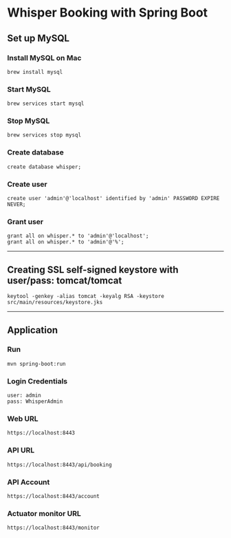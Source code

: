 # Whisper Booking with Spring Boot

## Set up MySQL
### Install MySQL on Mac
`brew install mysql`
### Start MySQL
`brew services start mysql`
### Stop MySQL
`brew services stop mysql`
### Create database
`create database whisper;`
### Create user
`create user 'admin'@'localhost' identified by 'admin' PASSWORD EXPIRE NEVER;`
### Grant user
```
grant all on whisper.* to 'admin'@'localhost';
grant all on whisper.* to 'admin'@'%';
```

---
## Creating SSL self-signed keystore with user/pass: tomcat/tomcat
`keytool -genkey -alias tomcat -keyalg RSA -keystore src/main/resources/keystore.jks`

---
## Application
### Run
`mvn spring-boot:run`
### Login Credentials
```
user: admin
pass: WhisperAdmin
```
### Web URL
`https://localhost:8443`
### API URL
`https://localhost:8443/api/booking`
### API Account
`https://localhost:8443/account`
### Actuator monitor URL
`https://localhost:8443/monitor`